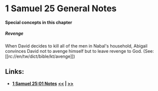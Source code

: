# 1 Samuel 25 General Notes #

#### Special concepts in this chapter ####

##### Revenge #####
When David decides to kill all of the men in Nabal's household, Abigail convinces David not to avenge himself but to leave revenge to God. (See: [[rc://en/tw/dict/bible/kt/avenge]])

 

## Links: ##

* __[1 Samuel 25:01 Notes](./01.md)__
__[<<](../24/intro.md) | [>>](../26/intro.md)__